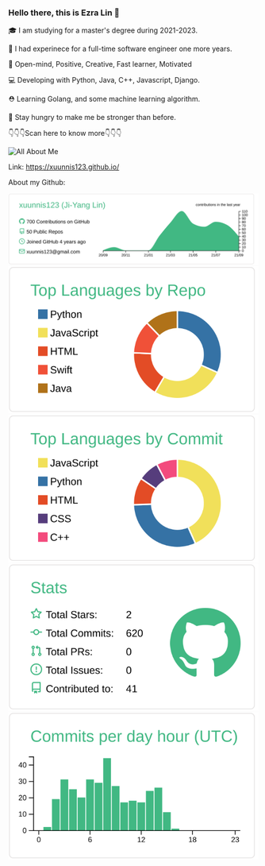 ### Hello there, this is Ezra Lin 👋

 🎓 I am studying for a master's degree during 2021-2023.
 
 💼 I had experinece for a full-time software engineer one more years.
 
 💙 Open-mind, Positive, Creative, Fast learner, Motivated
 
 💻 Developing with Python, Java, C++, Javascript, Django.
 
 ⛑ Learning Golang, and some machine learning algorithm.
 
 🎯 Stay hungry to make me be stronger than before.
 
 👇👇👇Scan here to know more👇👇👇
 

 ![All About Me](https://i.imgur.com/M6SG58D.png)

Link: https://xuunnis123.github.io/

About my Github:


[![](https://raw.githubusercontent.com/xuunnis123/Readme/master/profile-summary-card-output/vue/0-profile-details.svg)](https://github.com/vn7n24fzkq/github-profile-summary-cards)
[![](https://raw.githubusercontent.com/xuunnis123/Readme/master/profile-summary-card-output/vue/1-repos-per-language.svg)](https://github.com/vn7n24fzkq/github-profile-summary-cards) [![](https://raw.githubusercontent.com/xuunnis123/Readme/master/profile-summary-card-output/vue/2-most-commit-language.svg)](https://github.com/vn7n24fzkq/github-profile-summary-cards)
[![](https://raw.githubusercontent.com/xuunnis123/Readme/master/profile-summary-card-output/vue/3-stats.svg)](https://github.com/vn7n24fzkq/github-profile-summary-cards) [![](https://raw.githubusercontent.com/xuunnis123/Readme/master/profile-summary-card-output/vue/4-productive-time.svg)](https://github.com/vn7n24fzkq/github-profile-summary-cards)

